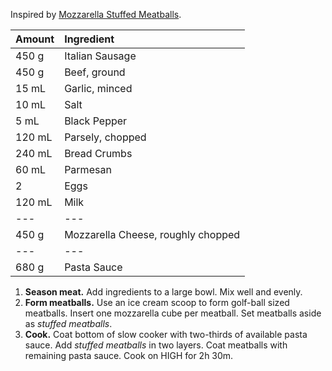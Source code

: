 Inspired by [Mozzarella Stuffed Meatballs](https://www.reddit.com/r/GifRecipes/comments/dfeca6/mozzarella_stuffed_meatballs/).

| Amount | Ingredient |
|:--|:--|
| 450 g  | Italian Sausage
| 450 g  | Beef, ground
| 15 mL  | Garlic, minced
| 10 mL  | Salt
| 5 mL   | Black Pepper
| 120 mL | Parsely, chopped
| 240 mL | Bread Crumbs
| 60 mL  | Parmesan
| 2      | Eggs
| 120 mL | Milk
| ---    | ---
| 450 g  | Mozzarella Cheese, roughly chopped
| ---    | ---
| 680 g  | Pasta Sauce

1. **Season meat.** Add ingredients to a large bowl. Mix well and evenly.
2. **Form meatballs.** Use an ice cream scoop to form golf-ball sized meatballs. Insert one mozzarella cube per meatball. Set meatballs aside as *stuffed meatballs*.
3. **Cook.** Coat bottom of slow cooker with two-thirds of available pasta sauce. Add *stuffed meatballs* in two layers. Coat meatballs with remaining pasta sauce. Cook on HIGH for 2h 30m.
